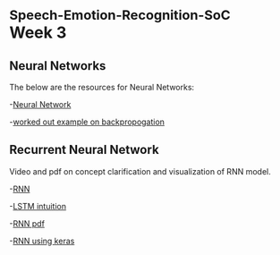 # <small>Speech-Emotion-Recognition-SoC</small><br>Week 3

## Neural Networks
The below are the resources for Neural Networks:
 
-[Neural Network](https://youtu.be/mlk0rddP3L4?si=QmF_hb_xrwac3trX)

-[worked out example on backpropogation](https://mattmazur.com/2015/03/17/a-step-by-step-backpropagation-example/)

## Recurrent Neural Network
Video and pdf on concept clarification and visualization of RNN model.

-[RNN](https://youtu.be/AsNTP8Kwu80?si=_LAOfQkt0frmINXM)

-[LSTM intuition](https://youtu.be/YCzL96nL7j0?si=X6bwunT2Ech8gWVh)

-[RNN pdf](https://www.cse.iitb.ac.in/~swaprava/courses/cs217/scribes/CS217_2024_lec13.pdf)

-[RNN using keras](https://youtu.be/3eZ56HERVbk?si=xKkj1Bb0MMwqlJN3)

